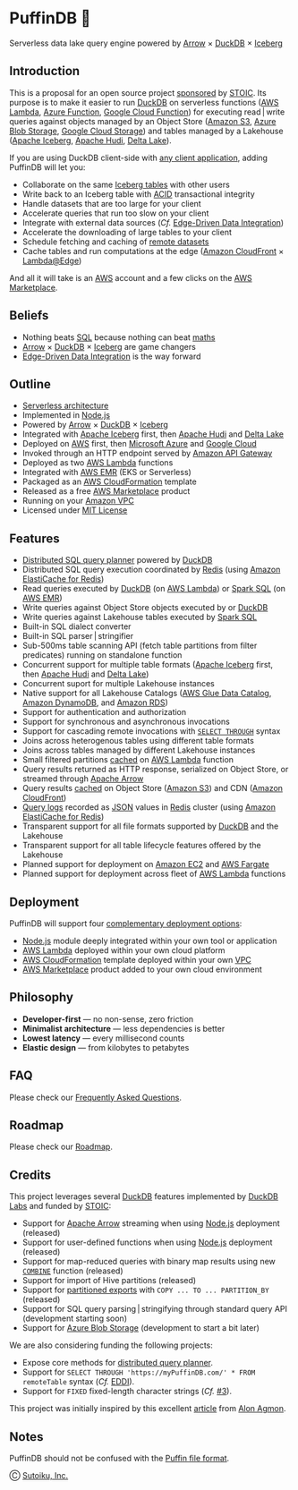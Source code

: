 # PuffinDB 🐧
Serverless data lake query engine powered by [Arrow](https://arrow.apache.org/) × [DuckDB](https://duckdb.org/) × [Iceberg](https://iceberg.apache.org/)

## Introduction
This is a proposal for an open source project [sponsored](FAQ.md#why-is-stoic-initiating-and-funding-this-open-source-project) by [STOIC](https://stoic.com/). Its purpose is to make it easier to run [DuckDB](https://duckdb.org/) on serverless functions ([AWS Lambda](https://aws.amazon.com/lambda/), [Azure Function](https://learn.microsoft.com/en-us/azure/azure-functions/functions-overview), [Google Cloud Function](https://cloud.google.com/functions)) for executing read | write queries against objects managed by an Object Store ([Amazon S3](https://aws.amazon.com/s3/), [Azure Blob Storage](https://azure.microsoft.com/en-us/products/storage/blobs), [Google Cloud Storage](https://cloud.google.com/storage)) and tables managed by a Lakehouse ([Apache Iceberg](https://iceberg.apache.org/), [Apache Hudi](https://hudi.apache.org/), [Delta Lake](https://delta.io/)).

If you are using DuckDB client-side with [any client application](docs/Clientless.md), adding PuffinDB will let you:
- Collaborate on the same [Iceberg tables](https://iceberg.apache.org/spec/) with other users
- Write back to an Iceberg table with [ACID](https://en.wikipedia.org/wiki/ACID) transactional integrity
- Handle datasets that are too large for your client
- Accelerate queries that run too slow on your client
- Integrate with external data sources (*Cf.* [Edge-Driven Data Integration](EDDI.md))
- Accelerate the downloading of large tables to your client
- Schedule fetching and caching of [remote datasets](docs/Clientless.md#scheduled-remote-data-fetching-and-local-caching)
- Cache tables and run computations at the edge ([Amazon CloudFront](https://aws.amazon.com/cloudfront/) × [Lambda@Edge](https://aws.amazon.com/lambda/edge/))

And all it will take is an [AWS](https://aws.amazon.com/) account and a few clicks on the [AWS Marketplace](https://aws.amazon.com/marketplace).

## Beliefs
- Nothing beats [SQL](https://en.wikipedia.org/wiki/SQL) because nothing can beat [maths](https://en.wikipedia.org/wiki/Relational_algebra)
- [Arrow](https://arrow.apache.org/) × [DuckDB](https://duckdb.org/) × [Iceberg](https://iceberg.apache.org/) are game changers
- [Edge-Driven Data Integration](EDDI.md) is the way forward

## Outline
- [Serverless architecture](docs/Architecture.md)
- Implemented in [Node.js](https://nodejs.org/en/)
- Powered by [Arrow](https://arrow.apache.org/) × [DuckDB](https://duckdb.org/) × [Iceberg](https://iceberg.apache.org/)
- Integrated with [Apache Iceberg](https://iceberg.apache.org/) first, then [Apache Hudi](https://hudi.apache.org/) and [Delta Lake](https://delta.io/)
- Deployed on [AWS](https://aws.amazon.com/) first, then [Microsoft Azure](https://azure.microsoft.com/en-us) and [Google Cloud](https://cloud.google.com/)
- Invoked through an HTTP endpoint served by [Amazon API Gateway](https://aws.amazon.com/api-gateway/)
- Deployed as two [AWS Lambda](https://aws.amazon.com/lambda/) functions
- Integrated with [AWS EMR](https://aws.amazon.com/emr/) (EKS or Serverless)
- Packaged as an [AWS CloudFormation](https://aws.amazon.com/cloudformation/) template
- Released as a free [AWS Marketplace](https://aws.amazon.com/marketplace) product
- Running on your [Amazon VPC](https://aws.amazon.com/vpc/)
- Licensed under [MIT License](https://opensource.org/licenses/MIT)

## Features
- [Distributed SQL query planner](docs/Query%20Planner.md) powered by [DuckDB](https://duckdb.org/)
- Distributed SQL query execution coordinated by [Redis](https://redis.io/) (using [Amazon ElastiCache for Redis](https://aws.amazon.com/elasticache/redis/))
- Read queries executed by [DuckDB](https://duckdb.org/) (on [AWS Lambda](https://aws.amazon.com/lambda/)) or [Spark SQL](https://spark.apache.org/sql/) (on [AWS EMR](https://aws.amazon.com/emr/))
- Write queries against Object Store objects executed by or [DuckDB](https://duckdb.org/)
- Write queries against Lakehouse tables executed by [Spark SQL](https://spark.apache.org/sql/)
- Built-in SQL dialect converter
- Built-in SQL parser | stringifier
- Sub-500ms table scanning API (fetch table partitions from filter predicates) running on standalone function
- Concurrent support for multiple table formats ([Apache Iceberg](https://iceberg.apache.org/) first, then [Apache Hudi](https://hudi.apache.org/) and [Delta Lake](https://delta.io/))
- Concurrent suport for multiple Lakehouse instances
- Native support for all Lakehouse Catalogs ([AWS Glue Data Catalog](https://docs.aws.amazon.com/glue/latest/dg/catalog-and-crawler.html), [Amazon DynamoDB](https://aws.amazon.com/dynamodb/), and [Amazon RDS](https://aws.amazon.com/rds/))
- Support for authentication and authorization
- Support for synchronous and asynchronous invocations
- Support for cascading remote invocations with [`SELECT THROUGH`](docs/Clientless.md) syntax
- Joins across heterogenous tables using different table formats
- Joins across tables managed by different Lakehouse instances
- Small filtered partitions [cached](FAQ.md#how-does-partition-caching-work) on [AWS Lambda](https://aws.amazon.com/lambda/) function
- Query results returned as HTTP response, serialized on Object Store, or streamed through [Apache Arrow](https://arrow.apache.org/)
- Query results [cached](FAQ.md#how-does-query-result-caching-work) on Object Store ([Amazon S3](https://aws.amazon.com/s3/)) and CDN ([Amazon CloudFront](https://aws.amazon.com/cloudfront/))
- [Query logs](docs/Logs.md) recorded as [JSON](https://redis.io/docs/stack/json/) values in [Redis](https://redis.io/) cluster (using [Amazon ElastiCache for Redis](https://aws.amazon.com/elasticache/redis/))
- Transparent support for all file formats supported by [DuckDB](https://duckdb.org/) and the Lakehouse
- Transparent support for all table lifecycle features offered by the Lakehouse
- Planned support for deployment on [Amazon EC2](https://aws.amazon.com/ec2/) and [AWS Fargate](https://aws.amazon.com/fargate/)
- Planned support for deployment across fleet of [AWS Lambda](https://aws.amazon.com/lambda/) functions

## Deployment
PuffinDB will support four [complementary deployment options](FAQ.md#why-support-so-many-deployment-options):
- [Node.js](https://nodejs.org/en/) module deeply integrated within your own tool or application
- [AWS Lambda](https://aws.amazon.com/lambda/) deployed within your own cloud platform
- [AWS CloudFormation](https://aws.amazon.com/cloudformation/) template deployed within your own [VPC](https://aws.amazon.com/vpc/)
- [AWS Marketplace](https://aws.amazon.com/marketplace) product added to your own cloud environment

## Philosophy
- **Developer-first** — no non-sense, zero friction
- **Minimalist architecture** — less dependencies is better
- **Lowest latency** — every millisecond counts
- **Elastic design** — from kilobytes to petabytes

## FAQ
Please check our [Frequently Asked Questions](FAQ.md).

## Roadmap
Please check our [Roadmap](ROADMAP.md).

## Credits
This project leverages several [DuckDB](https://duckdb.org/) features implemented by [DuckDB Labs](https://duckdblabs.com/) and funded by [STOIC](https://stoic.com/):

- Support for [Apache Arrow](https://arrow.apache.org/) streaming when using [Node.js](https://nodejs.org/en/) deployment (released)
- Support for user-defined functions when using [Node.js](https://nodejs.org/en/) deployment (released)
- Support for map-reduced queries with binary map results using new [`COMBINE`](https://github.com/duckdb/duckdb/pull/2998) function (released)
- Support for import of Hive partitions (released)
- Support for [partitioned exports](https://github.com/duckdb/duckdb/pull/5964) with `COPY ... TO ... PARTITION_BY` (released)
- Support for SQL query parsing | stringifying through standard query API (development starting soon)
- Support for [Azure Blob Storage](https://azure.microsoft.com/en-us/products/storage/blobs) (development to start a bit later)

We are also considering funding the following projects:

- Expose core methods for [distributed query planner](docs/Query%20Planner.md).
- Support for `SELECT THROUGH 'https://myPuffinDB.com/' * FROM remoteTable` syntax (*Cf.* [EDDI](EDDI.md)).
- Support for `FIXED` fixed-length character strings (*Cf.* [#3](https://github.com/sutoiku/puffin/issues/3)).

This project was initially inspired by this excellent [article](https://towardsdatascience.com/boost-your-cloud-data-applications-with-duckdb-and-iceberg-api-67677666fbd3) from [Alon Agmon](https://medium.com/@alon.agmon).

## Notes

PuffinDB should not be confused with the [Puffin file format](https://iceberg.apache.org/puffin-spec/).

Ⓒ [Sutoiku, Inc.](https://stoic.com/)

